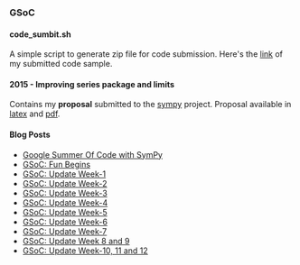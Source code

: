 ### GSoC

#### code\_sumbit.sh
A simple script to generate zip file for code submission. Here's the 
[link](http://www.google-melange.com/gsoc/project/details/google/gsoc2015/leosartaj/5741031244955648)
of my submitted code sample.

#### 2015 - Improving series package and limits
Contains my **proposal** submitted to the [sympy](https://github.com/sympy/sympy) project.
Proposal available in [latex](2015/proposal.tex) and [pdf](2015/proposal.pdf).

#### Blog Posts

- [Google Summer Of Code with SymPy](https://www.sartajsingh.dev/blog/google-summer-of-code-with-sympy/)
- [GSoC: Fun Begins](https://www.sartajsingh.dev/blog/gsoc-fun-begins/)
- [GSoC: Update Week-1](https://www.sartajsingh.dev/blog/gsoc-update-week-1/)
- [GSoC: Update Week-2](https://www.sartajsingh.dev/blog/gsoc-update-week-2/)
- [GSoC: Update Week-3](https://www.sartajsingh.dev/blog/gsoc-update-week-3/)
- [GSoC: Update Week-4](https://www.sartajsingh.dev/blog/gsoc-update-week-4/)
- [GSoC: Update Week-5](https://www.sartajsingh.dev/blog/gsoc-update-week-5/)
- [GSoC: Update Week-6](https://www.sartajsingh.dev/blog/gsoc-update-week-6/)
- [GSoC: Update Week-7](https://www.sartajsingh.dev/blog/gsoc-update-week-7/)
- [GSoC: Update Week 8 and 9](https://www.sartajsingh.dev/blog/gsoc-update-week-8-and-9/)
- [GSoC: Update Week-10, 11 and 12](https://www.sartajsingh.dev/blog/gsoc-update-week-10-11-and-12/)
